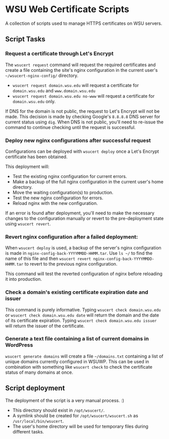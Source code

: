 # WSU Web Certificate Scripts

A collection of scripts used to manage HTTPS certificates on WSU servers.

## Script Tasks

### Request a certificate through Let's Encrypt

The `wsucert request` command will request the required certificates and create a file containing the site's nginx configuration in the current user's `~/wsucert-nginx-config/` directory.

* `wsucert request domain.wsu.edu` will request a certificate for `domain.wsu.edu` and `www.domain.wsu.edu`
* `wsucert request domain.wsu.edu no-www` will request a certificate for `domain.wsu.edu` only.

If DNS for the domain is not public, the request to Let's Encrypt will not be made. This decision is made by checking Google's `8.8.8.8` DNS server for current status using `dig`. When DNS is not public, you'll need to re-issue the command to continue checking until the request is successful.

### Deploy new nginx configurations after successful request

Configurations can be deployed with `wsucert deploy` once a Let's Encrypt certificate has been obtained.

This deployment will:

* Test the existing nginx configuration for current errors.
* Make a backup of the full nginx configuration in the current user's home directory.
* Move the waiting configuration(s) to production.
* Test the new nginx configuration for errors.
* Reload nginx with the new configuration.

If an error is found after deployment, you'll need to make the necessary changes to the configuration manually or revert to the pre-deployment state using `wsucert revert`.

### Revert nginx configuration after a failed deployment:

When `wsucert deploy` is used, a backup of the server's nginx configuration is made in `nginx-config-back-YYYYMMDD-HHMM.tar`. Use `ls ~/` to find the name of this file and then `wsucert revert nginx-config-back-YYYYMMDD-HHMM.tar` to revert to the previous nginx configuration.

This command will test the reverted configuration of nginx before reloading it into production.

### Check a domain's existing certificate expiration date and issuer

This command is purely informative. Typing `wsucert check domain.wsu.edu` or `wsucert check domain.wsu.edu date` will return the domain and the date of its certificate expiration. Typing `wsucert check domain.wsu.edu issuer` will return the issuer of the certificate.

### Generate a text file containing a list of current domains in WordPress

`wsucert generate domains` will create a file `~/domains.txt` containing a list of unique domains currently configured in WSUWP. This can be used in combination with something like `wsucert check` to check the certificate status of many domains at once.

## Script deployment

The deployment of the script is a very manual process. :)

* This directory should exist in `/opt/wsucert/`.
* A symlink should be created for `/opt/wsucert/wsucert.sh` as `/usr/local/bin/wsucert`.
* The user's home directory will be used for temporary files during different tasks.
